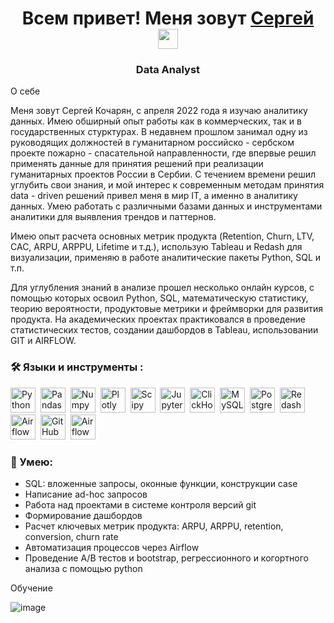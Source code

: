 <h1 align="center"> Всем привет! Меня зовут <a href="https://t.me/Losarmenios" target="_blank">Сергей</a> 
<img src="https://github.com/blackcater/blackcater/raw/main/images/Hi.gif" height="32"/></h1>
<h3 align="center"> Data Analyst </h3>


О себе

Меня зовут Сергей Кочарян, с апреля 2022 года я изучаю аналитику данных. Имею обширный опыт работы как в коммерческих, так и в государственных стурктурах. В недавнем прошлом занимал одну из руководящих должностей в гуманитарном российско - сербском проекте пожарно - спасательной направленности, где впервые решил применять данные для принятия решений при реализации гуманитарных проектов России в Сербии. С течением времени решил углубить свои знания, и мой интерес к современным методам принятия data - driven решений привел меня в мир IT, а именно в аналитику данных. Умею работать с различными базами данных и инструментами аналитики для выявления трендов и паттернов.

Имею опыт расчета основных метрик продукта (Retention, Churn, LTV, CAC, ARPU, ARPPU, Lifetime и т.д.), использую Tableau и Redash для визуализации, применяю в работе аналитические пакеты Python, SQL и т.п.


Для углубления знаний в анализе прошел несколько онлайн курсов, с помощью которых освоил Python, SQL, математическую статистику, теорию вероятности, продуктовые метрики и фреймворки для развития продукта. На академических проектах практиковался в проведение статистических тестов, создании дашбордов в Tableau, использовании GIT и AIRFLOW.

### :hammer_and_wrench: Языки и инструменты :
<div>
  <img src="https://img.shields.io/badge/python-white?logo=python&style=for-the-badge" title="Python" alt="Python" height="40"/>&nbsp;
  <img src="https://img.shields.io/badge/pandas-white?logo=pandas&logoColor=blue&style=for-the-badge" title="Pandas" alt="Pandas" height="40"/>&nbsp;
  <img src="https://img.shields.io/badge/numpy-white?logo=numpy&logoColor=blue&style=for-the-badge" title="Numpy" alt="Numpy" height="40"/>&nbsp;
  <img src="https://img.shields.io/badge/plotly-white?logo=plotly&logoColor=blue&style=for-the-badge" title="Plotly" alt="Plotly" height="40"/>&nbsp;
  <img src="https://img.shields.io/badge/Scipy-white?logo=Scipy&logoColor=black&style=for-the-badge" title="Scipy" alt="Scipy" height="40"/>&nbsp;
  <img src="https://img.shields.io/badge/Jupyter_notebook-white?logo=Jupyter&style=for-the-badge" title="Jupyter" alt="Jupyter" height="40"/>&nbsp;
  <img src="https://img.shields.io/badge/Clickhouse-white?logo=Clickhouse&style=for-the-badge" title="ClickHouse" alt="ClickHouse" height="40"/>&nbsp;
  <img src="https://img.shields.io/badge/mySQL-white?logo=mySQL&s&style=for-the-badge" title="MySQL"  alt="MySQL" height="40"/>&nbsp;
  <img src="https://img.shields.io/badge/PostgreSQL-white?logo=PostgreSQL&s&style=for-the-badge" title="PostgreSQL" alt="PostgreSQL" height="40"/>&nbsp;
  <img src="https://img.shields.io/badge/redash-white?logo=redash&logoColor=black&style=for-the-badge" title="Redash" alt="Redash" height="40"/>&nbsp;
  <img src="https://img.shields.io/badge/Tableau-white?logo=Tableau&s&logoColor=yellow&style=for-the-badge" title="Airflow" alt="Airflow" height="40"/>&nbsp;
  <img src="https://img.shields.io/badge/github-white?logo=github&logoColor=black&style=for-the-badge" title="GitHub" alt="GitHub" height="40"/>&nbsp;
  <img src="https://img.shields.io/badge/Airflow-white?logo=Airflow&style=for-the-badge" title="Airflow" alt="Airflow" height="40"/>&nbsp;
  
  
</div>

### :metal: Умею:
<ul>
<li>SQL: вложенные запросы, оконные функции, конструкции case
<li>Написание ad-hoc запросов
<li>Работа над проектами в системе контроля версий git
<li>Формирование дашбордов
<li>Расчет ключевых метрик продукта: ARPU, ARPPU, retention, conversion, churn rate
<li>Автоматизация процессов через Airflow
<li>Проведение А/В тестов и bootstrap, регрессионного и когортного анализа с помощью python
</ul>


Обучение


![image](https://github.com/ITSergo/ITSergo/assets/169386071/fa0b38aa-c13c-4f8b-a308-e61b081098b4)

